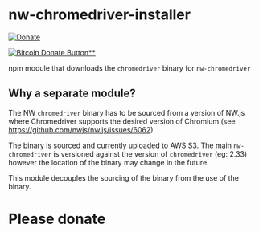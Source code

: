 # nw-chromedriver-installer

[![Donate](https://www.paypalobjects.com/en_US/i/btn/btn_donateCC_LG.gif)](https://www.paypal.me/kdizzle777)

[![Bitcoin Donate Button**](https://www.drupal.org/files/project-images/bitcoindonate.png)](bitcoin:18xE1NZgT6SAigqTzgPJG4YDNJTygEDTQa)

npm module that downloads the `chromedriver` binary for `nw-chromedriver`

## Why a separate module?

The NW `chromedriver` binary has to be sourced from a version of NW.js where Chromedriver supports the desired version of Chromium (see https://github.com/nwjs/nw.js/issues/6062)

The binary is sourced and currently uploaded to AWS S3. The main `nw-chromedriver` is versioned  against the version of `chromedriver` (eg: 2.33) however the location of the binary may change in the future.

This module decouples the sourcing of the binary from the use of the binary.

# Please donate
